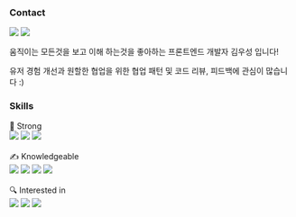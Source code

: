 ### Contact
[<img src="https://img.shields.io/badge/Blog-32D9D9?style=flat-square&logo=note&logoColor=white" />](https://velog.io/@rladntjd320)
<img src="https://img.shields.io/badge/rladntjd320@gmail.com-FF1414?style=flat-square&logo=gmail&logoColor=white" />

움직이는 모든것을 보고 이해 하는것을 좋아하는 프론트엔드 개발자 김우성 입니다!

유저 경험 개선과 원할한 협업을 위한 협업 패턴 및 코드 리뷰, 피드백에 관심이 많습니다 :)

### Skills
💪 Strong <br />
<img src="https://img.shields.io/badge/JavaScript-f0db4f?style=flat-square&logo=javascript&logoColor=white" />
<img src="https://img.shields.io/badge/React-7cc5d9?style=flat-square&logo=react&logoColor=white" />
<img src="https://img.shields.io/badge/Redux-764abc?style=flat-square&logo=redux&logoColor=white" />
<br/><br/>
✍️ Knowledgeable<br/>
<img src="https://img.shields.io/badge/Node.js-68a063?style=flat-square&logo=Node.js&logoColor=white" />
<img src="https://img.shields.io/badge/Express-303030?style=flat-square&logo=express&logoColor=white" />
<img src="https://img.shields.io/badge/MySQL-00758F?style=flat-square&logo=mysql&logoColor=white" />
<img src="https://img.shields.io/badge/AWS-FF9900?style=flat-square&logo=amazonAWS&logoColor=white" />
<br/><br/>
🔍 Interested in<br/>
<img src="https://img.shields.io/badge/Typescript-007acc?style=flat-square&logo=typescript&logoColor=white" />
<img src="https://img.shields.io/badge/React Native-61DBFB?style=flat-square&logo=React&logoColor=white" />
<img src="https://img.shields.io/badge/Next.js-000000?style=flat-square&logo=next.js&logoColor=white" />




<!--
**IJMilk-WS/IJMilk-WS** is a ✨ _special_ ✨ repository because its `README.md` (this file) appears on your GitHub profile.

Here are some ideas to get you started:

- 🔭 I’m currently working on ...
- 🌱 I’m currently learning ...
- 👯 I’m looking to collaborate on ...
- 🤔 I’m looking for help with ...
- 💬 Ask me about ...
- 📫 How to reach me: ...
- 😄 Pronouns: ...
- ⚡ Fun fact: ...
-->
